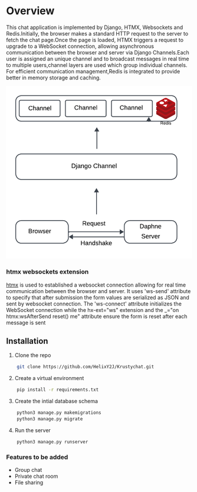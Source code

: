 # Overview

This chat application is implemented by Django, HTMX, Websockets and Redis.Initially, the browser makes a standard HTTP request to the server to fetch the chat page.Once the page is loaded, HTMX triggers a request to upgrade to a WebSocket connection, allowing asynchronous communication between the browser and server via Django Channels.Each user is assigned an unique channel and to broadcast messages in real time to multiple users,channel layers are used which group individual channels. For efficient communication management,Redis is integrated to provide better in memory storage and caching.

![Architecture](./img/krusty%20_design02.png)

### htmx websockets extension

[htmx](https://htmx.org/extensions/web-sockets/) is used to established a websocket connection allowing for real time communication between the browser and server. It uses 'ws-send' attribute to specify that after submission the form values are serialized as JSON and sent by websocket connection.  The 'ws-connect' attribute initializes the WebSocket connection while the hx-ext="ws" extension and the _="on htmx:wsAfterSend reset() me" attribute ensure the form is reset after each message is sent 


## Installation

1. Clone the repo

```bash
    git clone https://github.com/HelixY2J/Krustychat.git
```
2. Create a virtual environment

```bash
    pip install -r requirements.txt
```

3. Create the intial database schema

```bash
    python3 manage.py makemigrations
    python3 manage.py migrate
```

4. Run the server

```bash
    python3 manage.py runserver
```

### Features to be added

- Group chat
- Private chat room
- File sharing
